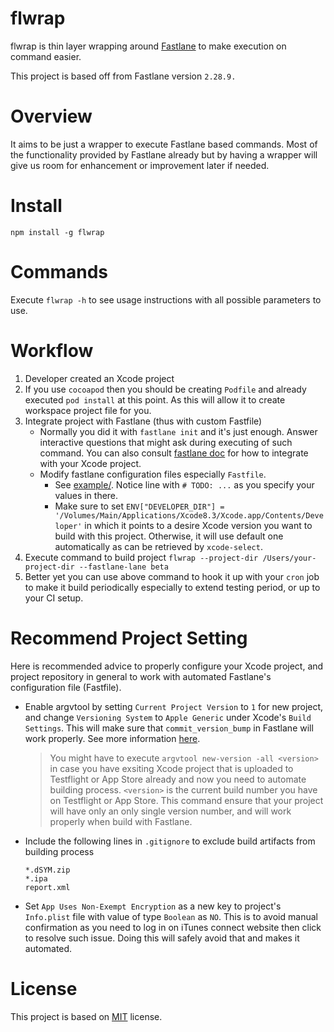 # flwrap
flwrap is thin layer wrapping around [Fastlane](https://github.com/fastlane/fastlane) to make execution on command easier.

This project is based off from Fastlane version `2.28.9.`

# Overview

It aims to be just a wrapper to execute Fastlane based commands. Most of the functionality provided by Fastlane already but by having a wrapper will give us room for enhancement or improvement later if needed.

# Install

`npm install -g flwrap`

# Commands

Execute `flwrap -h` to see usage instructions with all possible parameters to use.

# Workflow

1. Developer created an Xcode project
2. If you use `cocoapod` then you should be creating `Podfile` and already executed `pod install` at this point.
    As this will allow it to create workspace project file for you.
3. Integrate project with Fastlane (thus with custom Fastfile)
	* Normally you did it with `fastlane init` and it's just enough. Answer interactive questions that might ask during executing of such command. You can also consult [fastlane doc](https://docs.fastlane.tools/) for how to integrate with your Xcode project.
	* Modify fastlane configuration files especially `Fastfile`.
        * See [example/](https://github.com/haxpor/flwrap/tree/master/example). Notice line with `# TODO: ...` as you specify your values in there.
	    * Make sure to set `ENV["DEVELOPER_DIR"] = '/Volumes/Main/Applications/Xcode8.3/Xcode.app/Contents/Developer'` in which it points to a desire Xcode version you want to build with this project. Otherwise, it will use default one automatically as can be retrieved by `xcode-select`.
4. Execute command to build project `flwrap --project-dir /Users/your-project-dir --fastlane-lane beta`
5. Better yet you can use above command to hook it up with your `cron` job to make it build periodically especially to extend testing period, or up to your CI setup.

# Recommend Project Setting

Here is recommended advice to properly configure your Xcode project, and project repository in general to work with automated Fastlane's configuration file (Fastfile).

* Enable argvtool by setting `Current Project Version` to `1` for new project, and change `Versioning System` to `Apple Generic` under Xcode's `Build Settings`. This will make sure that `commit_version_bump` in Fastlane will work properly. See more information [here](https://developer.apple.com/library/content/qa/qa1827/_index.html).
	
	> You might have to execute `argvtool new-version -all <version>` in case you have exsiting Xcode project that is uploaded to Testflight or App Store already and now you need to automate building process. `<version>` is the current build number you have on Testflight or App Store. This command ensure that your project will have only an only single version number, and will work properly when build with Fastlane.

* Include the following lines in `.gitignore` to exclude build artifacts from building process

    ```
    *.dSYM.zip
    *.ipa
    report.xml
    ```
* Set `App Uses Non-Exempt Encryption` as a new key to project's `Info.plist` file with value of type `Boolean` as `NO`. This is to avoid manual confirmation as you need to log in on iTunes connect website then click to resolve such issue. Doing this will safely avoid that and makes it automated.

# License
This project is based on [MIT](https://github.com/haxpor/flwrap/blob/master/LICENSE) license.
